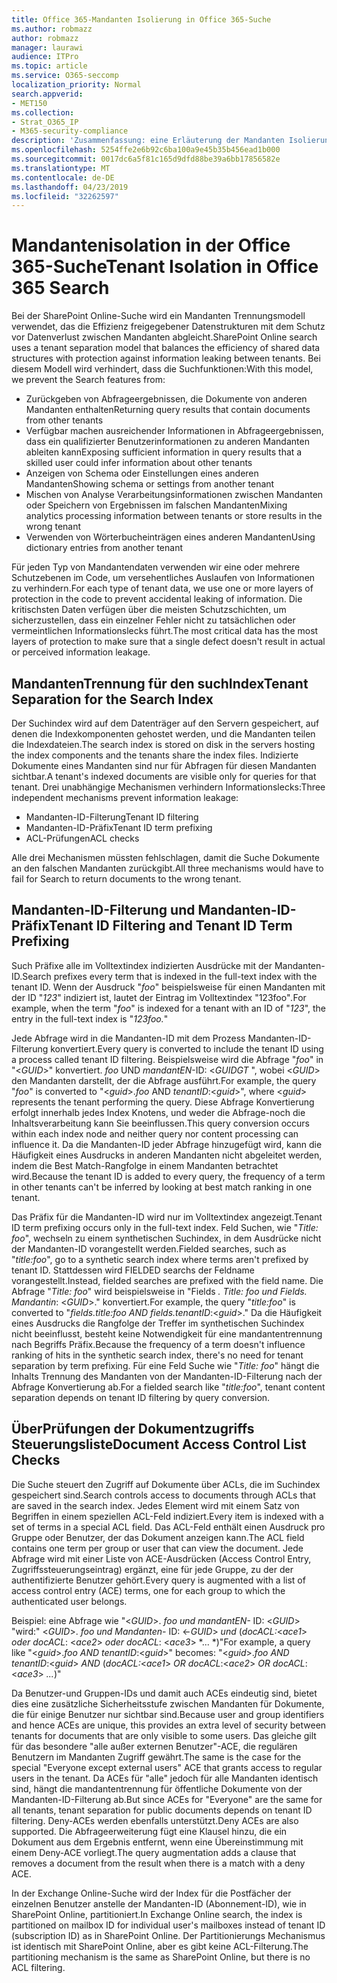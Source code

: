 ```yaml
---
title: Office 365-Mandanten Isolierung in Office 365-Suche
ms.author: robmazz
author: robmazz
manager: laurawi
audience: ITPro
ms.topic: article
ms.service: O365-seccomp
localization_priority: Normal
search.appverid:
- MET150
ms.collection:
- Strat_O365_IP
- M365-security-compliance
description: 'Zusammenfassung: eine Erläuterung der Mandanten Isolierung in der Office 365-Suche.'
ms.openlocfilehash: 5254ffe2e6b92c6ba100a9e45b35b456ead1b000
ms.sourcegitcommit: 0017dc6a5f81c165d9dfd88be39a6bb17856582e
ms.translationtype: MT
ms.contentlocale: de-DE
ms.lasthandoff: 04/23/2019
ms.locfileid: "32262597"
---
```

# <a name="tenant-isolation-in-office-365-search"></a><span data-ttu-id="7a86a-103">Mandantenisolation in der Office 365-Suche</span><span class="sxs-lookup"><span data-stu-id="7a86a-103">Tenant Isolation in Office 365 Search</span></span>
<span data-ttu-id="7a86a-104">Bei der SharePoint Online-Suche wird ein Mandanten Trennungsmodell verwendet, das die Effizienz freigegebener Datenstrukturen mit dem Schutz vor Datenverlust zwischen Mandanten abgleicht.</span><span class="sxs-lookup"><span data-stu-id="7a86a-104">SharePoint Online search uses a tenant separation model that balances the efficiency of shared data structures with protection against information leaking between tenants.</span></span> <span data-ttu-id="7a86a-105">Bei diesem Modell wird verhindert, dass die Suchfunktionen:</span><span class="sxs-lookup"><span data-stu-id="7a86a-105">With this model, we prevent the Search features from:</span></span>
- <span data-ttu-id="7a86a-106">Zurückgeben von Abfrageergebnissen, die Dokumente von anderen Mandanten enthalten</span><span class="sxs-lookup"><span data-stu-id="7a86a-106">Returning query results that contain documents from other tenants</span></span>
- <span data-ttu-id="7a86a-107">Verfügbar machen ausreichender Informationen in Abfrageergebnissen, dass ein qualifizierter Benutzerinformationen zu anderen Mandanten ableiten kann</span><span class="sxs-lookup"><span data-stu-id="7a86a-107">Exposing sufficient information in query results that a skilled user could infer information about other tenants</span></span>
- <span data-ttu-id="7a86a-108">Anzeigen von Schema oder Einstellungen eines anderen Mandanten</span><span class="sxs-lookup"><span data-stu-id="7a86a-108">Showing schema or settings from another tenant</span></span>
- <span data-ttu-id="7a86a-109">Mischen von Analyse Verarbeitungsinformationen zwischen Mandanten oder Speichern von Ergebnissen im falschen Mandanten</span><span class="sxs-lookup"><span data-stu-id="7a86a-109">Mixing analytics processing information between tenants or store results in the wrong tenant</span></span>
- <span data-ttu-id="7a86a-110">Verwenden von Wörterbucheinträgen eines anderen Mandanten</span><span class="sxs-lookup"><span data-stu-id="7a86a-110">Using dictionary entries from another tenant</span></span>

<span data-ttu-id="7a86a-111">Für jeden Typ von Mandantendaten verwenden wir eine oder mehrere Schutzebenen im Code, um versehentliches Auslaufen von Informationen zu verhindern.</span><span class="sxs-lookup"><span data-stu-id="7a86a-111">For each type of tenant data, we use one or more layers of protection in the code to prevent accidental leaking of information.</span></span> <span data-ttu-id="7a86a-112">Die kritischsten Daten verfügen über die meisten Schutzschichten, um sicherzustellen, dass ein einzelner Fehler nicht zu tatsächlichen oder vermeintlichen Informationslecks führt.</span><span class="sxs-lookup"><span data-stu-id="7a86a-112">The most critical data has the most layers of protection to make sure that a single defect doesn't result in actual or perceived information leakage.</span></span>

## <a name="tenant-separation-for-the-search-index"></a><span data-ttu-id="7a86a-113">MandantenTrennung für den suchIndex</span><span class="sxs-lookup"><span data-stu-id="7a86a-113">Tenant Separation for the Search Index</span></span>
<span data-ttu-id="7a86a-114">Der Suchindex wird auf dem Datenträger auf den Servern gespeichert, auf denen die Indexkomponenten gehostet werden, und die Mandanten teilen die Indexdateien.</span><span class="sxs-lookup"><span data-stu-id="7a86a-114">The search index is stored on disk in the servers hosting the index components and the tenants share the index files.</span></span> <span data-ttu-id="7a86a-115">Indizierte Dokumente eines Mandanten sind nur für Abfragen für diesen Mandanten sichtbar.</span><span class="sxs-lookup"><span data-stu-id="7a86a-115">A tenant's indexed documents are visible only for queries for that tenant.</span></span> <span data-ttu-id="7a86a-116">Drei unabhängige Mechanismen verhindern Informationslecks:</span><span class="sxs-lookup"><span data-stu-id="7a86a-116">Three independent mechanisms prevent information leakage:</span></span>
- <span data-ttu-id="7a86a-117">Mandanten-ID-Filterung</span><span class="sxs-lookup"><span data-stu-id="7a86a-117">Tenant ID filtering</span></span>
- <span data-ttu-id="7a86a-118">Mandanten-ID-Präfix</span><span class="sxs-lookup"><span data-stu-id="7a86a-118">Tenant ID term prefixing</span></span>
- <span data-ttu-id="7a86a-119">ACL-Prüfungen</span><span class="sxs-lookup"><span data-stu-id="7a86a-119">ACL checks</span></span>

<span data-ttu-id="7a86a-120">Alle drei Mechanismen müssten fehlschlagen, damit die Suche Dokumente an den falschen Mandanten zurückgibt.</span><span class="sxs-lookup"><span data-stu-id="7a86a-120">All three mechanisms would have to fail for Search to return documents to the wrong tenant.</span></span>

## <a name="tenant-id-filtering-and-tenant-id-term-prefixing"></a><span data-ttu-id="7a86a-121">Mandanten-ID-Filterung und Mandanten-ID-Präfix</span><span class="sxs-lookup"><span data-stu-id="7a86a-121">Tenant ID Filtering and Tenant ID Term Prefixing</span></span>
<span data-ttu-id="7a86a-122">Such Präfixe alle im Volltextindex indizierten Ausdrücke mit der Mandanten-ID.</span><span class="sxs-lookup"><span data-stu-id="7a86a-122">Search prefixes every term that is indexed in the full-text index with the tenant ID.</span></span> <span data-ttu-id="7a86a-123">Wenn der Ausdruck "*foo*" beispielsweise für einen Mandanten mit der ID "*123*" indiziert ist, lautet der Eintrag im Volltextindex "123foo"*.*</span><span class="sxs-lookup"><span data-stu-id="7a86a-123">For example, when the term "*foo*" is indexed for a tenant with an ID of "*123*", the entry in the full-text index is "*123foo.*"</span></span>

<span data-ttu-id="7a86a-124">Jede Abfrage wird in die Mandanten-ID mit dem Prozess Mandanten-ID-Filterung konvertiert.</span><span class="sxs-lookup"><span data-stu-id="7a86a-124">Every query is converted to include the tenant ID using a process called tenant ID filtering.</span></span> <span data-ttu-id="7a86a-125">Beispielsweise wird die Abfrage "*foo*" in "<*GUID*>" konvertiert. *foo* UND *mandantEN*-ID: <*GUID*_GT_ ", wobei <*GUID*> den Mandanten darstellt, der die Abfrage ausführt.</span><span class="sxs-lookup"><span data-stu-id="7a86a-125">For example, the query "*foo*" is converted to "<*guid*>.*foo* AND *tenantID*:<*guid*>", where <*guid*> represents the tenant performing the query.</span></span> <span data-ttu-id="7a86a-126">Diese Abfrage Konvertierung erfolgt innerhalb jedes Index Knotens, und weder die Abfrage-noch die Inhaltsverarbeitung kann Sie beeinflussen.</span><span class="sxs-lookup"><span data-stu-id="7a86a-126">This query conversion occurs within each index node and neither query nor content processing can influence it.</span></span> <span data-ttu-id="7a86a-127">Da die Mandanten-ID jeder Abfrage hinzugefügt wird, kann die Häufigkeit eines Ausdrucks in anderen Mandanten nicht abgeleitet werden, indem die Best Match-Rangfolge in einem Mandanten betrachtet wird.</span><span class="sxs-lookup"><span data-stu-id="7a86a-127">Because the tenant ID is added to every query, the frequency of a term in other tenants can't be inferred by looking at best match ranking in one tenant.</span></span>

<span data-ttu-id="7a86a-128">Das Präfix für die Mandanten-ID wird nur im Volltextindex angezeigt.</span><span class="sxs-lookup"><span data-stu-id="7a86a-128">Tenant ID term prefixing occurs only in the full-text index.</span></span> <span data-ttu-id="7a86a-129">Feld Suchen, wie "*Title: foo*", wechseln zu einem synthetischen Suchindex, in dem Ausdrücke nicht der Mandanten-ID vorangestellt werden.</span><span class="sxs-lookup"><span data-stu-id="7a86a-129">Fielded searches, such as "*title:foo*", go to a synthetic search index where terms aren't prefixed by tenant ID.</span></span> <span data-ttu-id="7a86a-130">Stattdessen wird FIELDED searchs der Feldname vorangestellt.</span><span class="sxs-lookup"><span data-stu-id="7a86a-130">Instead, fielded searches are prefixed with the field name.</span></span> <span data-ttu-id="7a86a-131">Die Abfrage "*Title: foo*" wird beispielsweise in "Fields *. Title: foo und Fields. Mandantin*: <*GUID*>." konvertiert.</span><span class="sxs-lookup"><span data-stu-id="7a86a-131">For example, the query "*title:foo*" is converted to "*fields.title:foo AND fields.tenantID*:<*guid*>."</span></span> <span data-ttu-id="7a86a-132">Da die Häufigkeit eines Ausdrucks die Rangfolge der Treffer im synthetischen Suchindex nicht beeinflusst, besteht keine Notwendigkeit für eine mandantentrennung nach Begriffs Präfix.</span><span class="sxs-lookup"><span data-stu-id="7a86a-132">Because the frequency of a term doesn't influence ranking of hits in the synthetic search index, there's no need for tenant separation by term prefixing.</span></span> <span data-ttu-id="7a86a-133">Für eine Feld Suche wie "*Title: foo*" hängt die Inhalts Trennung des Mandanten von der Mandanten-ID-Filterung nach der Abfrage Konvertierung ab.</span><span class="sxs-lookup"><span data-stu-id="7a86a-133">For a fielded search like "*title:foo*", tenant content separation depends on tenant ID filtering by query conversion.</span></span>

## <a name="document-access-control-list-checks"></a><span data-ttu-id="7a86a-134">ÜberPrüfungen der Dokumentzugriffs Steuerungsliste</span><span class="sxs-lookup"><span data-stu-id="7a86a-134">Document Access Control List Checks</span></span>
<span data-ttu-id="7a86a-135">Die Suche steuert den Zugriff auf Dokumente über ACLs, die im Suchindex gespeichert sind.</span><span class="sxs-lookup"><span data-stu-id="7a86a-135">Search controls access to documents through ACLs that are saved in the search index.</span></span> <span data-ttu-id="7a86a-136">Jedes Element wird mit einem Satz von Begriffen in einem speziellen ACL-Feld indiziert.</span><span class="sxs-lookup"><span data-stu-id="7a86a-136">Every item is indexed with a set of terms in a special ACL field.</span></span> <span data-ttu-id="7a86a-137">Das ACL-Feld enthält einen Ausdruck pro Gruppe oder Benutzer, der das Dokument anzeigen kann.</span><span class="sxs-lookup"><span data-stu-id="7a86a-137">The ACL field contains one term per group or user that can view the document.</span></span> <span data-ttu-id="7a86a-138">Jede Abfrage wird mit einer Liste von ACE-Ausdrücken (Access Control Entry, Zugriffssteuerungseintrag) ergänzt, eine für jede Gruppe, zu der der authentifizierte Benutzer gehört.</span><span class="sxs-lookup"><span data-stu-id="7a86a-138">Every query is augmented with a list of access control entry (ACE) terms, one for each group to which the authenticated user belongs.</span></span>

<span data-ttu-id="7a86a-139">Beispiel: eine Abfrage wie "<*GUID*>. *foo und mandantEN-* ID: <*GUID*> "wird:" <*GUID*>. *foo und Mandanten-* ID: <-*GUID*> *und* (*docACL:*<*ace1*> *oder docACL*: <*ace2*> *oder docACL*: <*ace3*> \*... \*)"</span><span class="sxs-lookup"><span data-stu-id="7a86a-139">For example, a query like "<*guid*>.*foo AND tenantID*:<*guid*>" becomes: "<*guid*>.*foo AND tenantID*:<*guid*> *AND* (*docACL:*<*ace1*> *OR docACL*:<*ace2*> *OR docACL*:<*ace3*> *...*)"</span></span>

<span data-ttu-id="7a86a-140">Da Benutzer-und Gruppen-IDs und damit auch ACEs eindeutig sind, bietet dies eine zusätzliche Sicherheitsstufe zwischen Mandanten für Dokumente, die für einige Benutzer nur sichtbar sind.</span><span class="sxs-lookup"><span data-stu-id="7a86a-140">Because user and group identifiers and hence ACEs are unique, this provides an extra level of security between tenants for documents that are only visible to some users.</span></span> <span data-ttu-id="7a86a-141">Das gleiche gilt für das besondere "alle außer externen Benutzer"-ACE, die regulären Benutzern im Mandanten Zugriff gewährt.</span><span class="sxs-lookup"><span data-stu-id="7a86a-141">The same is the case for the special "Everyone except external users" ACE that grants access to regular users in the tenant.</span></span> <span data-ttu-id="7a86a-142">Da ACEs für "alle" jedoch für alle Mandanten identisch sind, hängt die mandantentrennung für öffentliche Dokumente von der Mandanten-ID-Filterung ab.</span><span class="sxs-lookup"><span data-stu-id="7a86a-142">But since ACEs for "Everyone" are the same for all tenants, tenant separation for public documents depends on tenant ID filtering.</span></span> <span data-ttu-id="7a86a-143">Deny-ACEs werden ebenfalls unterstützt.</span><span class="sxs-lookup"><span data-stu-id="7a86a-143">Deny ACEs are also supported.</span></span> <span data-ttu-id="7a86a-144">Die Abfrageerweiterung fügt eine Klausel hinzu, die ein Dokument aus dem Ergebnis entfernt, wenn eine Übereinstimmung mit einem Deny-ACE vorliegt.</span><span class="sxs-lookup"><span data-stu-id="7a86a-144">The query augmentation adds a clause that removes a document from the result when there is a match with a deny ACE.</span></span>

<span data-ttu-id="7a86a-145">In der Exchange Online-Suche wird der Index für die Postfächer der einzelnen Benutzer anstelle der Mandanten-ID (Abonnement-ID), wie in SharePoint Online, partitioniert.</span><span class="sxs-lookup"><span data-stu-id="7a86a-145">In Exchange Online search, the index is partitioned on mailbox ID for individual user's mailboxes instead of tenant ID (subscription ID) as in SharePoint Online.</span></span> <span data-ttu-id="7a86a-146">Der Partitionierungs Mechanismus ist identisch mit SharePoint Online, aber es gibt keine ACL-Filterung.</span><span class="sxs-lookup"><span data-stu-id="7a86a-146">The partitioning mechanism is the same as SharePoint Online, but there is no ACL filtering.</span></span>
